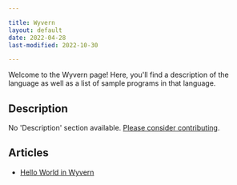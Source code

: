```yaml
---

title: Wyvern
layout: default
date: 2022-04-28
last-modified: 2022-10-30

---
```


Welcome to the Wyvern page! Here, you'll find a description of the language as well as a list of sample programs in that language.

## Description

No 'Description' section available. [Please consider contributing](https://github.com/TheRenegadeCoder/sample-programs-website).

## Articles

- [Hello World in Wyvern](https://sampleprograms.io/projects/hello-world/wyvern)